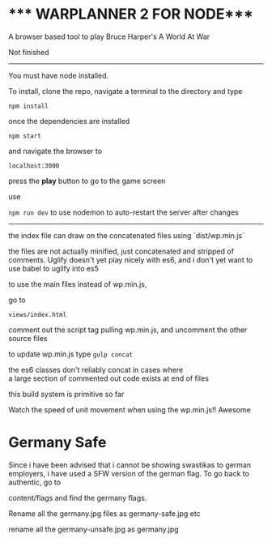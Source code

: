 *** WARPLANNER 2 FOR NODE***
============================

A browser based tool to play Bruce Harper's A World At War

Not finished
____________

You must have node installed.

To install, clone the repo, navigate a terminal to the directory and type 

`npm install`

once the dependencies are installed

`npm start`

and navigate the browser to

`localhost:3000`

press the **play** button to go to the game screen

use 

`npm run dev` 
to use nodemon to auto-restart the server after changes

--------------------------------------------------

the index file can draw on the concatenated files using 
´dist/wp.min.js´

the files are not actually minified, just concatenated and stripped of comments. 
Uglify doesn't yet play nicely with es6, and i don't yet want to use babel to uglify into es5

to use the main files instead of wp.min.js,

go to 

`views/index.html`

comment out the script tag pulling wp.min.js, and uncomment the other source files

to update wp.min.js type
`gulp concat`


the es6 classes don't reliably concat in cases where  
a large section of commented out code exists at end of files

this build system is primitive so far

Watch the speed of unit movement when using the wp.min.js!! Awesome 

Germany Safe
============

Since i have been advised that i cannot be showing swastikas to german employers, 
i have used a SFW version of the german flag. To go back to authentic, go to

content/flags and find the germany flags.

Rename all the germany.jpg files as germany-safe.jpg etc

rename all the germany-unsafe.jpg as germany.jpg
